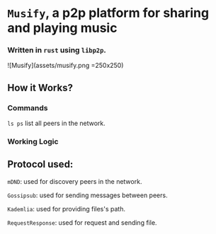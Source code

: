 # `Musify`, a p2p platform for sharing and playing music 
### Written in `rust` using `libp2p`.

![Musify](assets/musify.png =250x250)

## How it Works?
### Commands
`ls ps` list all peers in the network.

### Working Logic
## Protocol used: 
`mDND`: used for discovery peers in the network.

`Gossipsub`: used for sending messages between peers.

`Kademlia`: used for providing files's path.

`RequestResponse`: used for request and sending file.